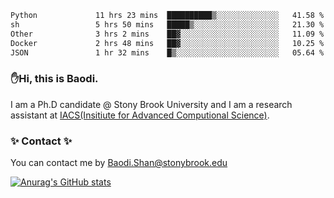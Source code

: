 <!--START_SECTION:waka-->

```txt
Python             11 hrs 23 mins  ██████████▒░░░░░░░░░░░░░░   41.58 %
sh                 5 hrs 50 mins   █████▒░░░░░░░░░░░░░░░░░░░   21.30 %
Other              3 hrs 2 mins    ██▓░░░░░░░░░░░░░░░░░░░░░░   11.09 %
Docker             2 hrs 48 mins   ██▓░░░░░░░░░░░░░░░░░░░░░░   10.25 %
JSON               1 hr 32 mins    █▒░░░░░░░░░░░░░░░░░░░░░░░   05.64 %
```

<!--END_SECTION:waka-->

### ✋Hi, this is Baodi. 

I am a Ph.D candidate @ Stony Brook University and I am a research assistant at [IACS(Insitiute for Advanced Computional Science)](https://iacs.stonybrook.edu/).

### ✨ Contact ✨

You can contact me by [Baodi.Shan@stonybrook.edu](mailto:Baodi.Shan@stonybrook.edu)

[![Anurag's GitHub stats](https://github-readme-stats.vercel.app/api?username=lwshanbd&theme=jolly&show_icons=true&count_private=true&include_all_commits=true)](https://github.com/anuraghazra/github-readme-stats)



<!--
**lwshanbd/lwshanbd** is a ✨ _special_ ✨ repository because its `README.md` (this file) appears on your GitHub profile.

Here are some ideas to get you started:

- 🔭 I’m currently working on ...
- 🌱 I’m currently learning ...
- 👯 I’m looking to collaborate on ...
- 🤔 I’m looking for help with ...
- 💬 Ask me about ...
- 📫 How to reach me: ...
- 😄 Pronouns: ...
- ⚡ Fun fact: ...
-->
